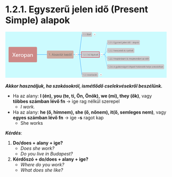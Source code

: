 # 1.2.1. Egyszerű jelen idő (Present Simple) alapok

![1.2](images/1.2.png)

***Akkor használjuk, ha szokásokról, ismétlődő cselekvésekről beszélünk.***

* Ha az alany: **I (én), you (te, ti, Ön, Önök), we (mi), they (ők)**, vagy **többes számban lévő fn** -> ige rag nélkül szerepel
  * *I work.*
* Ha az alany: **he (ő, hímnem), she (ő, nőnem), it(ő, semleges nem)**, vagy **egyes számban lévő fn** -> ige **-s** ragot kap
  * She works

***Kérdés***:

1. **Do/does + alany + ige?**
   * *Does she work?*
   * *Do you live in Budapest?*
2. **Kérdőszó + do/does + alany + ige?**
   * *Where do you work?*
   * *What does she like?*
